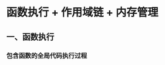 <!--
 * @Author: East
 * @Date: 2021-12-23 11:23:17
 * @LastEditTime: 2021-12-23 14:50:53
 * @LastEditors: Please set LastEditors
 * @Description: 函数执行 + 作用域链 + 内存管理
 * @FilePath: \forGreaterGood\javascript\02-函数执行+作用域链+内存管理.md
-->

# 函数执行 + 作用域链 + 内存管理

## 一、函数执行

### 包含函数的全局代码执行过程

```js

```
